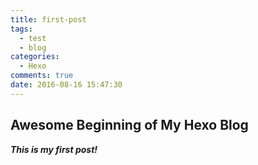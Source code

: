 ```yaml
---
title: first-post
tags:
  - test
  - blog
categories:
  - Hexo
comments: true
date: 2016-08-16 15:47:30
---
```



## Awesome Beginning of My Hexo Blog

__*This is my first post!*__